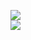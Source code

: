[![](https://img.shields.io/badge/Made%20With-Github%20Spray-lightgrey.svg?style=for-the-badge&logo=github)](https://github.com/Annihil/github-spray#1412)  
[![](https://i.imgur.com/2DrTn0Z.gif)](https://github.com/Annihil/github-spray)